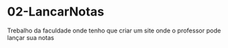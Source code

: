 # 02-LancarNotas
 Trebalho da faculdade onde tenho que criar um site onde o professor pode lançar sua notas
